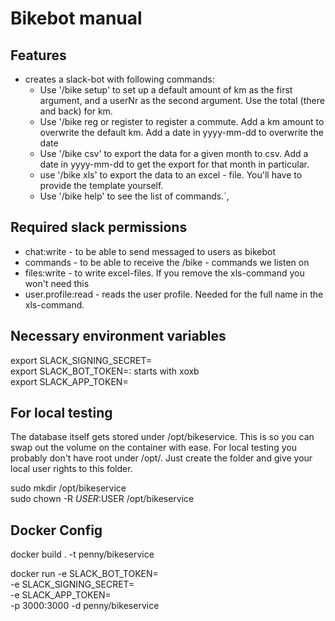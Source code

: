 # Bikebot manual

## Features

* creates a slack-bot with following commands:  
  * Use '/bike setup' to set up a default amount of km as the first argument, and a userNr as the second argument. Use the total (there and back) for km.
  * Use '/bike reg or register to register a commute. Add a km amount to overwrite the default km. Add a date in yyyy-mm-dd to overwrite the date
  * Use '/bike csv' to export the data for a given month to csv. Add a date in yyyy-mm-dd to get the export for that month in particular.
  * use '/bike xls' to export the data to an excel - file. You'll have to provide the template yourself.
  * Use '/bike help' to see the list of commands.`,

## Required slack permissions

* chat:write    -   to be able to send messaged to users as bikebot
* commands      -   to be able to receive the /bike - commands we listen on
* files:write   -   to write excel-files. If you remove the xls-command you won't need this
* user.profile:read - reads the user profile. Needed for the full name in the xls-command.

## Necessary environment variables  

export SLACK_SIGNING_SECRET=<your-signing-secret>  
export SLACK_BOT_TOKEN=<your-bot-token>: starts with xoxb  
export SLACK_APP_TOKEN=<your-app-token>

## For local testing

The database itself gets stored under /opt/bikeservice. This is so you can swap out the volume on the container with ease.
For local testing you probably don't have root under /opt/. Just create the folder and give your local user rights to this folder.  

sudo mkdir /opt/bikeservice  
sudo chown -R $USER:$USER /opt/bikeservice  

## Docker Config

docker build . -t penny/bikeservice

docker run -e SLACK_BOT_TOKEN=<your-bot-token> \
-e SLACK_SIGNING_SECRET=<your-signing-secret> \
-e SLACK_APP_TOKEN=<your-app-token> \
-p 3000:3000 -d penny/bikeservice
